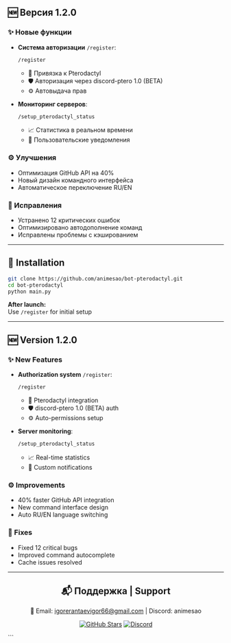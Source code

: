 ## 🆕 Версия 1.2.0

### ✨ Новые функции
- **Система авторизации** `/register`:
  ```bash
  /register
  ```
  - 🔗 Привязка к Pterodactyl
  - 🛡️ Авторизация через discord-ptero 1.0 (BETA)
  - ⚙️ Автовыдача прав

- **Мониторинг серверов**:
  ```bash
  /setup_pterodactyl_status
  ```
  - 📈 Статистика в реальном времени
  - 🔔 Пользовательские уведомления

### ⚙ Улучшения
- Оптимизация GitHub API на 40%
- Новый дизайн командного интерфейса
- Автоматическое переключение RU/EN

### 🐞 Исправления
- Устранено 12 критических ошибок
- Оптимизировано автодополнение команд
- Исправлены проблемы с кэшированием

</div>

---

<div id="english">

## 🚀 Installation

```bash
git clone https://github.com/animesao/bot-pterodactyl.git
cd bot-pterodactyl
python main.py
```
**After launch:**  
Use `/register` for initial setup

---

## 🆕 Version 1.2.0

### ✨ New Features
- **Authorization system** `/register`:
  ```bash
  /register
  ```
  - 🔗 Pterodactyl integration
  - 🛡️ discord-ptero 1.0 (BETA) auth
  - ⚙️ Auto-permissions setup

- **Server monitoring**:
  ```bash
  /setup_pterodactyl_status
  ```
  - 📈 Real-time statistics
  - 🔔 Custom notifications

### ⚙ Improvements
- 40% faster GitHub API integration
- New command interface design
- Auto RU/EN language switching

### 🐞 Fixes
- Fixed 12 critical bugs
- Improved command autocomplete
- Cache issues resolved

</div>

---

<div align="center">

## 📬 Поддержка | Support
📧 Email: igorerantaevigor66@gmail.com | Discord: animesao

[![GitHub Stars](https://img.shields.io/github/stars/animesao/bot-pterodactyl?style=social)](https://github.com/animesao/bot-pterodactyl/stargazers)
[![Discord](https://img.shields.io/badge/Discord-Join%20Server-blue)](https://dsc.gg/darkcube)

</div>
```
